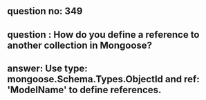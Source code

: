 
      
## question no: 349

## question : How do you define a reference to another collection in Mongoose?

## answer: Use type: mongoose.Schema.Types.ObjectId and ref: 'ModelName' to define references.
      